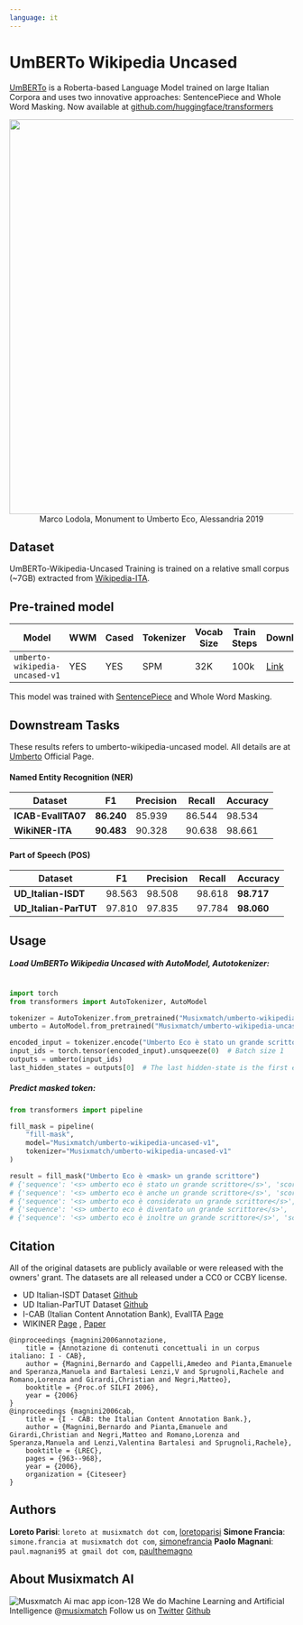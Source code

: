 ```yaml
---
language: it
---
```


# UmBERTo Wikipedia Uncased

[UmBERTo](https://github.com/musixmatchresearch/umberto) is a Roberta-based Language Model trained on large Italian Corpora and uses two innovative approaches: SentencePiece and Whole Word Masking. Now available at [github.com/huggingface/transformers](https://huggingface.co/Musixmatch/umberto-commoncrawl-cased-v1)

<p align="center">
    <img src="https://user-images.githubusercontent.com/7140210/72913702-d55a8480-3d3d-11ea-99fc-f2ef29af4e72.jpg" width="700"> </br>
    Marco Lodola, Monument to Umberto Eco, Alessandria 2019
</p>

## Dataset
UmBERTo-Wikipedia-Uncased Training is trained on a relative small corpus (~7GB) extracted from [Wikipedia-ITA](https://linguatools.org/tools/corpora/wikipedia-monolingual-corpora/).

## Pre-trained model

| Model | WWM | Cased | Tokenizer | Vocab Size  | Train Steps |  Download |
| ------ | ------ | ------ | ------ | ------ |------ | ------ |
| `umberto-wikipedia-uncased-v1` | YES | YES | SPM | 32K | 100k | [Link](http://bit.ly/35wbSj6) |

This model was trained with [SentencePiece](https://github.com/google/sentencepiece) and Whole Word Masking.

## Downstream Tasks
These results refers to umberto-wikipedia-uncased model. All details are at [Umberto](https://github.com/musixmatchresearch/umberto) Official Page.

#### Named Entity Recognition (NER)

| Dataset | F1 | Precision | Recall | Accuracy |
| ------ | ------ | ------ |  ------ |  ----- |
| **ICAB-EvalITA07** | **86.240** | 85.939 | 86.544 | 98.534 | 
| **WikiNER-ITA** | **90.483** | 90.328 | 90.638 | 98.661 | 

#### Part of Speech (POS)

| Dataset | F1 | Precision | Recall | Accuracy |
| ------ | ------ | ------ |  ------ |  ------ |
| **UD_Italian-ISDT** | 98.563  | 98.508 | 98.618 | **98.717** | 
| **UD_Italian-ParTUT** | 97.810 | 97.835 |  97.784 | **98.060** | 



## Usage

##### Load UmBERTo Wikipedia Uncased with AutoModel, Autotokenizer:

```python

import torch
from transformers import AutoTokenizer, AutoModel

tokenizer = AutoTokenizer.from_pretrained("Musixmatch/umberto-wikipedia-uncased-v1")
umberto = AutoModel.from_pretrained("Musixmatch/umberto-wikipedia-uncased-v1")

encoded_input = tokenizer.encode("Umberto Eco è stato un grande scrittore")
input_ids = torch.tensor(encoded_input).unsqueeze(0)  # Batch size 1
outputs = umberto(input_ids)
last_hidden_states = outputs[0]  # The last hidden-state is the first element of the output
```

##### Predict masked token:

```python
from transformers import pipeline

fill_mask = pipeline(
	"fill-mask",
	model="Musixmatch/umberto-wikipedia-uncased-v1",
	tokenizer="Musixmatch/umberto-wikipedia-uncased-v1"
)

result = fill_mask("Umberto Eco è <mask> un grande scrittore")
# {'sequence': '<s> umberto eco è stato un grande scrittore</s>', 'score': 0.5784581303596497, 'token': 361}
# {'sequence': '<s> umberto eco è anche un grande scrittore</s>', 'score': 0.33813193440437317, 'token': 269}
# {'sequence': '<s> umberto eco è considerato un grande scrittore</s>', 'score': 0.027196012437343597, 'token': 3236}
# {'sequence': '<s> umberto eco è diventato un grande scrittore</s>', 'score': 0.013716378249228, 'token': 5742}
# {'sequence': '<s> umberto eco è inoltre un grande scrittore</s>', 'score': 0.010662357322871685, 'token': 1030}
```


## Citation
All of the original datasets are publicly available or were released with the owners' grant. The datasets are all released under a CC0 or CCBY license.

* UD Italian-ISDT Dataset [Github](https://github.com/UniversalDependencies/UD_Italian-ISDT)
* UD Italian-ParTUT Dataset [Github](https://github.com/UniversalDependencies/UD_Italian-ParTUT)
* I-CAB (Italian Content Annotation Bank), EvalITA [Page](http://www.evalita.it/)
* WIKINER [Page](https://figshare.com/articles/Learning_multilingual_named_entity_recognition_from_Wikipedia/5462500) , [Paper](https://www.sciencedirect.com/science/article/pii/S0004370212000276?via%3Dihub)

```
@inproceedings {magnini2006annotazione,
	title = {Annotazione di contenuti concettuali in un corpus italiano: I - CAB},
	author = {Magnini,Bernardo and Cappelli,Amedeo and Pianta,Emanuele and Speranza,Manuela and Bartalesi Lenzi,V and Sprugnoli,Rachele and Romano,Lorenza and Girardi,Christian and Negri,Matteo},
	booktitle = {Proc.of SILFI 2006},
	year = {2006}
}
@inproceedings {magnini2006cab,
	title = {I - CAB: the Italian Content Annotation Bank.},
	author = {Magnini,Bernardo and Pianta,Emanuele and Girardi,Christian and Negri,Matteo and Romano,Lorenza and Speranza,Manuela and Lenzi,Valentina Bartalesi and Sprugnoli,Rachele},
	booktitle = {LREC},
	pages = {963--968},
	year = {2006},
	organization = {Citeseer}
}
```

## Authors

**Loreto Parisi**: `loreto at musixmatch dot com`, [loretoparisi](https://github.com/loretoparisi)
**Simone Francia**: `simone.francia at musixmatch dot com`, [simonefrancia](https://github.com/simonefrancia)
**Paolo Magnani**: `paul.magnani95 at gmail dot com`, [paulthemagno](https://github.com/paulthemagno)

## About Musixmatch AI
![Musxmatch Ai mac app icon-128](https://user-images.githubusercontent.com/163333/72244273-396aa380-35ee-11ea-894b-4ea48230c02b.png)
We do Machine Learning and Artificial Intelligence @[musixmatch](https://twitter.com/Musixmatch)
Follow us on [Twitter](https://twitter.com/musixmatchai) [Github](https://github.com/musixmatchresearch)

